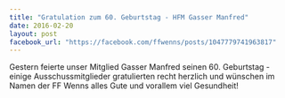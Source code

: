 ```yaml
---
title: "Gratulation zum 60. Geburtstag - HFM Gasser Manfred"
date: 2016-02-20
layout: post
facebook_url: "https://facebook.com/ffwenns/posts/1047779741963817"
---
```


Gestern feierte unser Mitglied Gasser Manfred seinen 60. Geburtstag - einige Ausschussmitglieder gratulierten recht herzlich und wünschen im Namen der FF Wenns alles Gute und vorallem viel Gesundheit!
